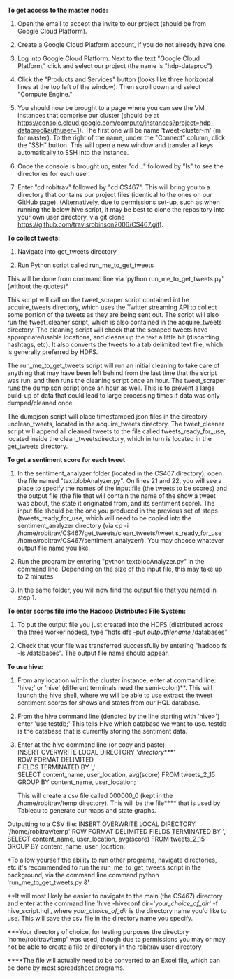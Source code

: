 <b>To get access to the master node:</b>

1) Open the email to accept the invite to our project (should be from Google Cloud Platform).

2) Create a Google Cloud Platform account, if you do not already have one.

3) Log into Google Cloud Platform. Next to the text "Google Cloud Platform," click and select our project (the name is "hdp-dataproc")

4) Click the "Products and Services" button (looks like three horizontal lines at the top left of the window). Then scroll down and select "Compute Engine."

5) You should now be brought to a page where you can see the VM instances that comprise our cluster (should be at https://console.cloud.google.com/compute/instances?project=hdp-dataproc&authuser=1). The first one will be name 'tweet-cluster-m' (m for master). To the right of the name, under the "Connect" column, click the "SSH" button. This will open a new window and transfer all keys automatically to SSH into the instance.

6) Once the console is brought up, enter "cd .." followed by "ls" to see the directories for each user.

7) Enter "cd robitrav" followed by "cd CS467". This will bring you to a directory that contains our project files (identical to the ones on our GitHub page). (Alternatively, due to permissions set-up, such as when running the below hive script, it may be best
to clone the repository into your own user directory, via git clone https://github.com/travisrobinson2006/CS467.git).

<b>To collect tweets:</b>

1) Navigate into get_tweets directory

2) Run Python script called run_me_to_get_tweets

This will be done from command line via 'python run_me_to_get_tweets.py' (without the quotes)*
	
This script will call on the tweet_scraper script contained int he acquire_tweets directory, which uses the Twitter streaming 		API to collect some portion of the tweets as they are being sent out. The script will also run the tweet_cleaner script, which 		is also contained in the acquire_tweets directory. The cleaning script will check that the scraped tweets have 				appropriate/usable locations, and cleans up the text a little bit (discarding hashtags, etc). It also converts the tweets to a tab delimited text file, which is generally preferred by HDFS.

The run_me_to_get_tweets script will run an initial cleaning to take care of anything that may have been left behind from the last
	time that the script was run, and then runs the cleaning script once an hour. The tweet_scraper runs the dumpjson script once an 
	hour as well. This is to prevent a large build-up of data that could lead to large processing times if data was only dumped/cleaned once.
	
The dumpjson script will place timestamped json files in the directory unclean_tweets, located in the acquire_tweets directory. The 
	tweet_cleaner script will append all cleaned tweets to the file called tweets_ready_for_use, located inside the clean_tweetsdirectory,
	which in turn is located in the get_tweets directory.	

<b>To get a sentiment score for each tweet</b>

1) In the sentiment_analyzer folder (located in the CS467 directory), open the file named "textblobAnalyzer.py". On lines 21 and 22, you will see a place to specify the names of the 
input file (the tweets to be scores) and the output file (the file that will contain the name of the show a tweet was about, the state it originated from, and its sentiment score). 
The input file should be the one you produced in the previous set of steps (tweets_ready_for_use, which will need to be copied into the sentiment_analyzer directory (via cp -i /home/robitrav/CS467/get_tweets/clean_tweets/tweet
s_ready_for_use /home/robitrav/CS467/sentiment_analyzer/). You may choose whatever output file name you like.

2) Run the program by entering "python textblobAnalyzer.py" in the command line. Depending on the size of the input file, this may take up to 2 minutes. 

3) In the same folder, you will now find the output file that you named in step 1.

<b>To enter scores file into the Hadoop Distributed File System:</b>

1) To put the output file you just created into the HDFS (distributed across the three worker nodes), type "hdfs dfs -put <i>outputfilename</i> /databases"

2) Check that your file was transferred successfully by entering "hadoop fs -ls /databases". The output file name should appear.


<b>To use hive:</b>

1)	From any location within the cluster instance, enter at command line: 'hive;' or 'hive' (different terminals need the semi-colon)**. This will launch the hive shell, where we will be able to use extract the tweet sentiment scores for shows and states from our HQL database.

2)	From the hive command line (denoted by the line starting with 'hive>') enter 'use testdb;' This tells Hive which database we want to use. testdb is the database that is currently storing the sentiment data.

3)	Enter at the hive command line (or copy and paste):<br>
	INSERT OVERWRITE LOCAL DIRECTORY '<i>directory</i>***'<br> 
	ROW FORMAT DELIMITED <br>
	FIELDS TERMINATED BY ','<br>
	SELECT content_name, user_location, avg(score) FROM tweets_2_15 GROUP BY content_name, user_location;<br>
	
	This will create a csv file called 000000_0 (kept in the /home/robitrav/temp directory). This will be the file**** that is used 	by Tableau to generate our maps and state graphs.

Outputting to a CSV file:
INSERT OVERWRITE LOCAL DIRECTORY '/home/robitrav/temp' 
ROW FORMAT DELIMITED 
FIELDS TERMINATED BY ','
SELECT content_name, user_location, avg(score) FROM tweets_2_15 GROUP BY content_name, user_location;

*To allow yourself the ability to run other programs, navigate directories, etc it's recommended to run the run_me_to_get_tweets
script in the background, via the command line command python 'run_me_to_get_tweets.py &'

**It will most likely be easier to navigate to the main (the CS467) directory and enter at the command line 'hive -hiveconf dir='<i>your_choice_of_dir</i>' -f hive_script.hql',
where <i>your_choice_of_dir</i> is the directory name you'd like to use. This will save the csv file in the directory name you specify.

***Your directory of choice, for testing purposes the directory 'home/robitrav/temp' was used, though due to permissions you may or may not be able to create a file or directory in the robitrav user directory

****The file will actually need to be converted to an Excel file, which can be done by most spreadsheet programs.
